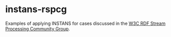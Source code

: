 instans-rspcg
=============

Examples of applying INSTANS for cases discussed in the [W3C RDF Stream Processing Community Group](http://www.w3.org/community/rsp/).
